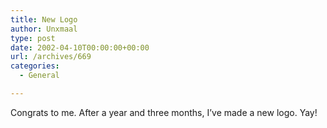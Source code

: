 ```yaml
---
title: New Logo
author: Unxmaal
type: post
date: 2002-04-10T00:00:00+00:00
url: /archives/669
categories:
  - General

---
```

Congrats to me. After a year and three months, I&#8217;ve made a new logo. Yay!